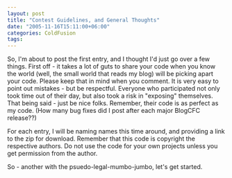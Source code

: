 ```yaml
---
layout: post
title: "Contest Guidelines, and General Thoughts"
date: "2005-11-16T15:11:00+06:00"
categories: ColdFusion 
tags: 
---
```


So, I'm about to post the first entry, and I thought I'd just go over a few things. First off - it takes a lot of guts to share your code when you know the world (well, the small world that reads my blog) will be picking apart your code. Please keep that in mind when you comment. It is very easy to point out mistakes - but be respectful. Everyone who participated not only took time out of their day, but also took a risk in "exposing" themselves. That being said - just be nice folks. Remember, their code is as perfect as my code. (How many bug fixes did I post after each major BlogCFC release??)

For each entry, I will be naming names this time around, and providing a link to the zip for download. Remember that this code is copyright the respective authors. Do not use the code for your own projects unless you get permission from the author.

So - another with the psuedo-legal-mumbo-jumbo, let's get started.